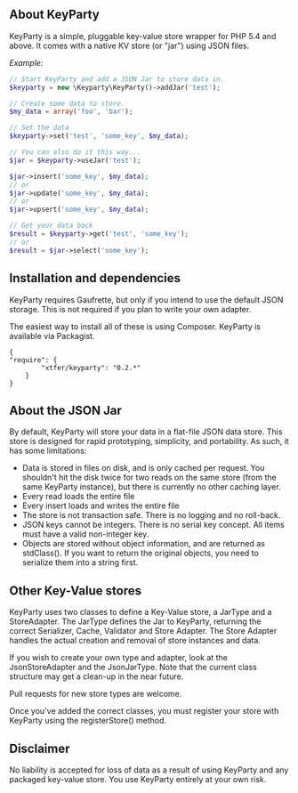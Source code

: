 
## About KeyParty

KeyParty is a simple, pluggable key-value store wrapper for PHP 5.4 and above. It comes with a native KV store (or "jar") using JSON files.

*Example:*

```php
// Start KeyParty and add a JSON Jar to store data in.
$keyparty = new \Keyparty\KeyParty()->addJar('test');

// Create some data to store.
$my_data = array('foo', 'bar');

// Set the data
$keyparty->set('test', 'some_key', $my_data);

// You can also do it this way...
$jar = $keyparty->useJar('test');

$jar->insert('some_key', $my_data);
// or
$jar->update('some_key', $my_data);
// or
$jar->upsert('some_key', $my_data);

// Get your data back
$result = $keyparty->get('test', 'some_key');
// or
$result = $jar->select('some_key');

```

## Installation and dependencies

KeyParty requires Gaufrette, but only if you intend to use the default JSON
storage. This is not required if you plan to write your own adapter.

The easiest way to install all of these is using Composer. KeyParty is available
via Packagist.

```
{
"require": {
        "xtfer/keyparty": "0.2.*"
    }
}
```

## About the JSON Jar

By default, KeyParty will store your data in a flat-file JSON data store. This store is designed for rapid prototyping, simplicity, and portability. As such, it has some limitations:
- Data is stored in files on disk, and is only cached per request. You shouldn't
hit the disk twice for two reads on the same store (from the same KeyParty instance), but there is currently no other caching layer.
- Every read loads the entire file
- Every insert loads and writes the entire file
- The store is not transaction safe. There is no logging and no roll-back.
- JSON keys cannot be integers. There is no serial key concept. All items must have a valid non-integer key.
- Objects are stored without object information, and are returned as stdClass(). If you want to return the original objects, you need to serialize them into a string first.

## Other Key-Value stores

KeyParty uses two classes to define a Key-Value store, a JarType and a StoreAdapter. The JarType defines the Jar to KeyParty, returning the correct Serializer, Cache, Validator and Store Adapter. The Store Adapter handles the actual creation and removal of store instances and data.

If you wish to create your own type and adapter, look at the JsonStoreAdapter and the JsonJarType. Note that the current class structure may get a clean-up in the near future.

Pull requests for new store types are welcome.

Once you've added the correct classes, you must register your store with KeyParty using the registerStore() method.

## Disclaimer

No liability is accepted for loss of data as a result of using KeyParty and any
packaged key-value store. You use KeyParty entirely at your own risk.